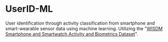 # UserID-ML
User identification through activity classification from smartphone and smart-wearable sensor data using machine learning. Utilizing the "[WISDM Smartphone and Smartwatch Activity and Biometrics Dataset](https://archive.ics.uci.edu/ml/datasets/WISDM+Smartphone+and+Smartwatch+Activity+and+Biometrics+Dataset+)".
